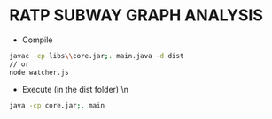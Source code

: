 # RATP SUBWAY GRAPH ANALYSIS

+ Compile
```sh
javac -cp libs\\core.jar;. main.java -d dist
// or
node watcher.js
```

+ Execute (in the dist folder) \n
```sh
java -cp core.jar;. main
```